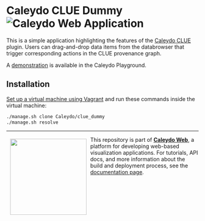 Caleydo CLUE Dummy ![Caleydo Web Application](https://img.shields.io/badge/Caleydo%20Web-Application-1BA64E.svg)
==================

This is a simple application highlighting the features of the [Caleydo CLUE](https://github.com/Caleydo/caleydo_clue) plugin. Users can drag-and-drop data items from the databrowser that trigger corresponding actions in the CLUE provenance graph.

A [demonstration](http://playground.caleydo.org/clue_dummy/) is available in the Caleydo Playground.

Installation
------------

[Set up a virtual machine using Vagrant](http://www.caleydo.org/documentation/vagrant/) and run these commands inside the virtual machine:

```bash
./manage.sh clone Caleydo/clue_dummy
./manage.sh resolve
```


***

<a href="https://caleydo.org"><img src="http://caleydo.org/assets/images/logos/caleydo.svg" align="left" width="200px" hspace="10" vspace="6"></a>
This repository is part of **[Caleydo Web](http://caleydo.org/)**, a platform for developing web-based visualization applications. For tutorials, API docs, and more information about the build and deployment process, see the [documentation page](http://caleydo.org/documentation/).

